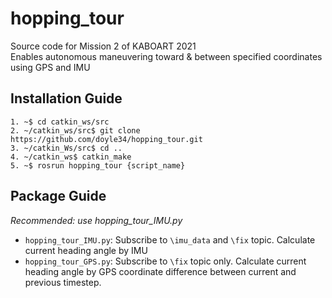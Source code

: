 # hopping_tour
 
Source code for Mission 2 of KABOART 2021 </br>
Enables autonomous maneuvering toward & between specified coordinates using GPS and IMU

Installation Guide
--
```1. ~$ cd catkin_ws/src```</br>
```2. ~/catkin_ws/src$ git clone https://github.com/doyle34/hopping_tour.git```</br>
```3. ~/catkin_Ws/src$ cd ..```</br>
```4. ~/catkin_ws$ catkin_make```</br>
```5. ~$ rosrun hopping_tour {script_name}```</br>

Package Guide
--
_Recommended: use hopping_tour_IMU.py_ </br>

* ```hopping_tour_IMU.py```: Subscribe to ```\imu_data``` and ```\fix``` topic. Calculate current heading angle by IMU
* ```hopping_tour_GPS.py```: Subscribe to ```\fix``` topic only. Calculate current heading angle by GPS coordinate difference between current and previous timestep.
